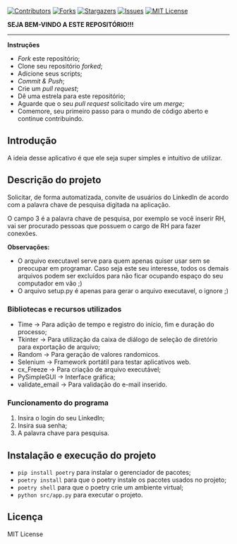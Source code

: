 [![Contributors][contributors-shield]][contributors-url]
[![Forks][forks-shield]][forks-url]
[![Stargazers][stars-shield]][stars-url]
[![Issues][issues-shield]][issues-url]
[![MIT License][license-shield]][license-url]

[contributors-shield]: https://img.shields.io/github/contributors/J-o-n-a-s/LinkedInAutomacaoConvites.svg?style=for-the-badge
[contributors-url]: https://github.com/J-o-n-a-s/LinkedInAutomacaoConvites/graphs/contributors
[forks-shield]: https://img.shields.io/github/forks/J-o-n-a-s/LinkedInAutomacaoConvites.svg?style=for-the-badge
[forks-url]: https://github.com/J-o-n-a-s/LinkedInAutomacaoConvites/network/members
[stars-shield]: https://img.shields.io/github/stars/J-o-n-a-s/LinkedInAutomacaoConvites.svg?style=for-the-badge
[stars-url]: https://github.com/J-o-n-a-s/LinkedInAutomacaoConvites/stargazers
[issues-shield]: https://img.shields.io/github/issues/J-o-n-a-s/LinkedInAutomacaoConvites.svg?style=for-the-badge
[issues-url]: https://github.com/J-o-n-a-s/LinkedInAutomacaoConvites/issues
[license-shield]: https://img.shields.io/github/license/J-o-n-a-s/LinkedInAutomacaoConvites.svg?style=for-the-badge
[license-url]: https://github.com/J-o-n-a-s/LinkedInAutomacaoConvites/blob/master/LICENSE

**SEJA BEM-VINDO A ESTE REPOSITÓRIO!!!**

-------------

**Instruções**

 - *Fork* este repositório;
 - Clone seu repositório *forked*;
 - Adicione seus scripts;
 - *Commit & Push*;
 - Crie um *pull request*;
 - Dê uma estrela para este repositório;
 - Aguarde que o seu *pull request* solicitado vire um *merge*;
 - Comemore, seu primeiro passo para o mundo de código aberto e continue contribuindo.

## Introdução

A ideia desse aplicativo é  que ele seja super simples e intuitivo de utilizar.

## Descrição do projeto

Solicitar, de forma automatizada, convite de usuários do LinkedIn de acordo com a palavra chave de pesquisa digitada na aplicação.

O campo 3 é a palavra chave de pesquisa, por exemplo se você inserir RH, vai ser procurado pessoas que possuem o cargo de RH para fazer conexões.

**Observações:**

 - O arquivo executavel serve para quem apenas quiser usar sem se preocupar em programar. Caso seja este seu interesse, todos os demais arquivos podem ser excluídos para não ficar ocupando espaço do seu computador em vão ;)
 - O arquivo setup.py é apenas para gerar o arquivo executavel, o ignore ;)

### Bibliotecas e recursos utilizados

 - Time -> Para adição de tempo e registro do início, fim e duração do processo;
 - Tkinter -> Para utilização da caixa de diálogo de seleção de diretório para exportação de arquivo;
 - Random -> Para geração de valores randomicos.
 - Selenium -> Framework portátil para testar aplicativos web.
 - cx_Freeze -> Para criação de arquivo executável;
 - PySimpleGUI -> Interface gráfica;
 - validate_email -> Para validação do e-mail inserido.

### Funcionamento do programa

1. Insira o login do seu LinkedIn;
2. Insira sua senha;
3. A palavra chave para pesquisa.

## Instalação e execução do projeto

 - `pip install poetry` para instalar o gerenciador de pacotes;
 - `poetry install` para que o poetry instale os pacotes usados no projeto;
 - `poetry shell` para que o poetry crie um ambiente virtual;
 - `python src/app.py` para executar o projeto.

## Licença

MIT License
